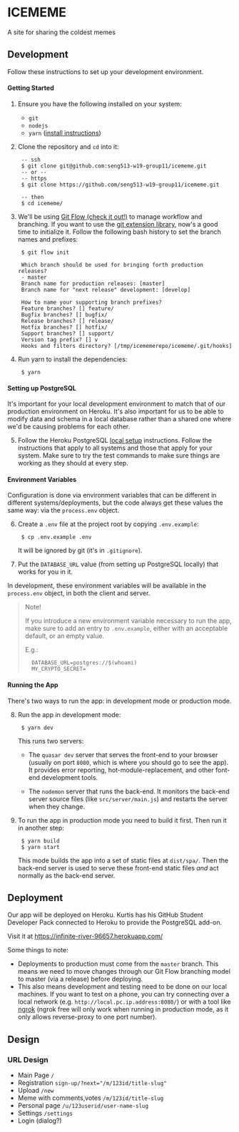 # ICEMEME
A site for sharing the coldest memes

## Development
Follow these instructions to set up your development environment.

#### Getting Started
1. Ensure you have the following installed on your system:
    - `git`
    - `nodejs`
    - `yarn` ([install instructions](https://yarnpkg.com/lang/en/docs/install/))


2. Clone the repository and `cd` into it:

        -- ssh
        $ git clone git@github.com:seng513-w19-group11/icememe.git
        -- or --
        -- https
        $ git clone https://github.com/seng513-w19-group11/icememe.git

        -- then
        $ cd icememe/


3. We'll be using [Git Flow (check it out!)](https://www.atlassian.com/git/tutorials/comparing-workflows/gitflow-workflow) to manage workflow and branching. If you want to use the [git extension library](https://github.com/nvie/gitflow/wiki/Installation), now's a good time to initialize it. Follow the following bash history to set the branch names and prefixes:

        $ git flow init

        Which branch should be used for bringing forth production releases?
        - master
        Branch name for production releases: [master]
        Branch name for "next release" development: [develop]

        How to name your supporting branch prefixes?
        Feature branches? [] feature/
        Bugfix branches? [] bugfix/
        Release branches? [] release/
        Hotfix branches? [] hotfix/
        Support branches? [] support/
        Version tag prefix? [] v
        Hooks and filters directory? [/tmp/icememerepo/icememe/.git/hooks]


4. Run yarn to install the dependencies:

        $ yarn


#### Setting up PostgreSQL
It's important for your local development environment to match that of our production environment on Heroku. It's also important for us to be able to modify data and schema in a local database rather than a shared one where we'd be causing problems for each other.

5. Follow the Heroku PostgreSQL [local setup](https://devcenter.heroku.com/articles/heroku-postgresql#local-setup) instructions. Follow the instructions that apply to all systems and those that apply for your system. Make sure to try the test commands to make sure things are working as they should at every step.


#### Environment Variables
Configuration is done via environment variables that can be different in different systems/deployments, but the code always get these values the same way: via the `process.env` object.

6. Create a `.env` file at the project root by copying `.env.example`:

        $ cp .env.example .env

    It will be ignored by git (it's in `.gitignore`).

7. Put the `DATABASE_URL` value (from setting up PostgreSQL locally) that works for you in it.

In development, these environment variables will be available in the `process.env` object, in both the client and server.

> Note!
>
> If you introduce a new environment variable necessary to run the app, make sure to add an entry to `.env.example`, either with an acceptable default, or an empty value.
>
> E.g.:
>
>       DATABASE_URL=postgres://$(whoami)
>       MY_CRYPTO_SECRET=


#### Running the App
There's two ways to run the app: in development mode or production mode.

8. Run the app in development mode:

        $ yarn dev

    This runs two servers:

    - The `quasar dev` server that serves the front-end to your browser (usually on port `8080`, which is where you should go to see the app). It provides error reporting, hot-module-replacement, and other font-end development tools.

    - The `nodemon` server that runs the back-end. It monitors the back-end server source files (like `src/server/main.js`) and restarts the server when they change.


9. To run the app in production mode you need to build it first. Then run it in another step:

        $ yarn build
        $ yarn start

    This mode builds the app into a set of static files at `dist/spa/`. Then the back-end server is used to serve these front-end static files *and* act normally as the back-end server.


## Deployment
Our app will be deployed on Heroku. Kurtis has his GitHub Student Developer Pack connected to Heroku to provide the PostgreSQL add-on.

Visit it at https://infinite-river-96657.herokuapp.com/

Some things to note:

- Deployments to production must come from the `master` branch. This means we need to move changes through our Git Flow branching model to master (via a release) before deploying.
- This also means development and testing need to be done on our local machines. If you want to test on a phone, you can try connecting over a local network (e.g. `http://local.pc.ip.address:8080/`) or with a tool like [ngrok](https://ngrok.com/) (ngrok free will only work when running in production mode, as it only allows reverse-proxy to one port number).

## Design

### URL Design

- Main Page `/`
- Registration `sign-up/?next="/m/123id/title-slug"`
- Upload `/new`
- Meme with comments,votes `/m/123id/title-slug`
- Personal page `/u/123userid/user-name-slug`
- Settings `/settings`
- Login (dialog?)
